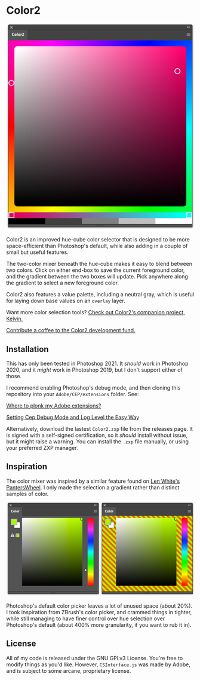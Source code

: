 # Color2

![Color2](images/Color2.png)

Color2 is an improved hue-cube color selector that is designed to be more space-efficient than Photoshop's default, while also adding in a couple of small but useful features.

The two-color mixer beneath the hue-cube makes it easy to blend between two colors. Click on either end-box to save the current foreground color, and the gradient between the two boxes will update. Pick anywhere along the gradient to select a new foreground color.

Color2 also features a value palette, including a neutral gray, which is useful for laying down base values on an `overlay` layer.

Want more color selection tools? [Check out Color2's companion project, Kelvin.](https://github.com/gruntbatch/Kelvin)

[Contribute a coffee to the Color2 development fund.](https://ko-fi.com/L3L36L4P0)

## Installation

This has only been tested in Photoshop 2021. It _should_ work in Photoshop 2020, and it _might_ work in Photoshop 2019, but I don't support either of those.

I recommend enabling Photoshop's debug mode, and then cloning this repository into your `Adobe/CEP/extensions` folder. See:

[Where to plonk my Adobe extensions?](https://creative-scripts.com/where-to-plonk-my-extensions/)

[Setting Cep Debug Mode and Log Level the Easy Way](https://creative-scripts.com/setting-cep-debug-and-log-level/)

Alternatively, download the lastest `Color2.zxp` file from the releases page. It is signed with a self-signed certification, so it _should_ install without issue, but it might raise a warning. You can install the `.zxp` file manually, or using your preferred ZXP manager.

## Inspiration

The color mixer was inspired by a similar feature found on [Len White's PantersWheel](https://nerdchallenge.com/lenwhite/LenWhite.com/LenWhite.com/Entries/2012/9/16_PW_CS6.html). I only made the selection a gradient rather than distinct samples of color.

![Unused Space](images/UnusedSpace.png)

Photoshop's default color picker leaves a lot of unused space (about 20%). I took inspiration from ZBrush's color picker, and crammed things in tighter, while still managing to have finer control over hue selection over Photoshop's default (about 400% more granularity, if you want to rub it in).

## License

All of my code is released under the GNU GPLv3 License. You're free to modify things as you'd like. However, `CSInterface.js` was made by Adobe, and is subject to some arcane, proprietary license.